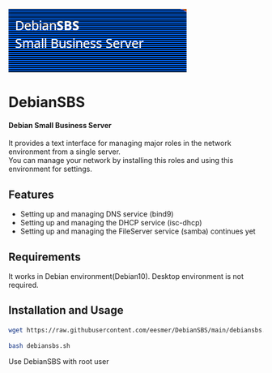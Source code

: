 
![alt text](images/DebianSBS-Logo.png "DebianSBS")

# DebianSBS
#### Debian Small Business Server

It provides a text interface for managing major roles in the network environment from a single server.<br>
You can manage your network by installing this roles and using this environment for settings.<br>

## Features
- Setting up and managing DNS service (bind9)
- Setting up and managing the DHCP service (isc-dhcp)
- Setting up and managing the FileServer service (samba) continues yet

## Requirements
It works in Debian environment(Debian10). Desktop environment is not required.

## Installation and Usage
```sh
wget https://raw.githubusercontent.com/eesmer/DebianSBS/main/debiansbs.sh
```
```sh
bash debiansbs.sh
```
Use DebianSBS with root user
